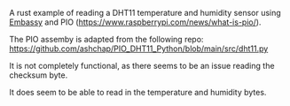 A rust example of reading a DHT11 temperature and humidity sensor using [Embassy](https://embassy.dev/) and PIO (https://www.raspberrypi.com/news/what-is-pio/).

The PIO assemby is adapted from the following repo: https://github.com/ashchap/PIO_DHT11_Python/blob/main/src/dht11.py

It is not completely functional, as there seems to be an issue reading the checksum byte.

It does seem to be able to read in the temperature and humidity bytes.
